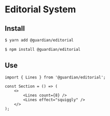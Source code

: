 # Editorial System

## Install

```sh
$ yarn add @guardian/editorial
```

```sh
$ npm install @guardian/editorial
```

## Use

```tsx
import { Lines } from '@guardian/editorial';

const Section = () => (
    <>
        <Lines count={8} />
        <Lines effect="squiggly" />
    </>
);
```
